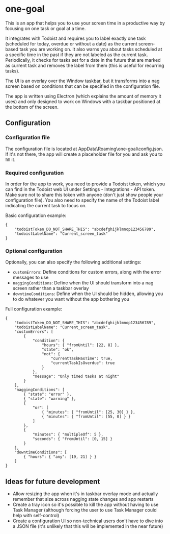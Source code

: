 # one-goal

This is an app that helps you to use your screen time in a productive way by focusing on one task or goal at a time.

It integrates with Todoist and requires you to label exactly one task (scheduled for today, overdue or without a date) as the current screen-based task you are working on. It also warns you about tasks scheduled at a specific time in the past if they are not labeled as the current task. Periodically, it checks for tasks set for a date in the future that are marked as current task and removes the label from them (this is useful for recurring tasks).

The UI is an overlay over the Window taskbar, but it transforms into a nag screen based on conditions that can be specified in the configuration file.

The app is written using Electron (which explains the amount of memory it uses) and only designed to work on Windows with a taskbar positioned at the bottom of the screen.

## Configuration

### Configuration file

The configuration file is located at AppData\Roaming\one-goal\config.json. If it's not there, the app will create a placeholder file for you and ask you to fill it.

### Required configuration

In order for the app to work, you need to provide a Todoist token, which you can find in the Todoist web UI under Settings - Integrations - API token. Make sure not to share this token with anyone (don't just show people your configuration file). You also need to specify the name of the Todoist label indicating the current task to focus on.

Basic configuration example:

```
{
	"todoistToken_DO_NOT_SHARE_THIS": "abcdefghijklmnop123456789",
	"todoistLabelName": "Current_screen_task"
}
```

### Optional configuration

Optionally, you can also specify the following additional settings:

-   `customErrors`: Define conditions for custom errors, along with the error messages to use
-   `naggingConditions`: Define when the UI should transform into a nag screen rather than a taskbar overlay
-   `downtimeConditions`: Define when the UI should be hidden, allowing you to do whatever you want without the app bothering you

Full configuration example:

```
{
	"todoistToken_DO_NOT_SHARE_THIS": "abcdefghijklmnop123456789",
	"todoistLabelName": "Current_screen_task",
	"customErrors": [
        {
            "condition": {
                "hours": { "fromUntil": [22, 8] },
                "state": "ok",
                "not": {
                    "currentTaskHasTime": true,
                    "currentTaskIsOverdue": true
                }
            },
            "message": "Only timed tasks at night"
        }
	],
	"naggingConditions": [
        { "state": "error" },
        { "state": "warning" },
        { 
            "or": [
                { "minutes": { "fromUntil": [25, 30] } },
		        { "minutes": { "fromUntil": [55, 0] } }
            ]
        },
		{
			"minutes": { "multipleOf": 5 },
			"seconds": { "fromUntil": [0, 15] }
		}
	],
    "downtimeConditions": [
        { "hours": { "any": [19, 21] } }
    ]
}
```

## Ideas for future development

-   Allow resizing the app when it's in taskbar overlay mode and actually remember that size across nagging state changes and app restarts
-   Create a tray icon so it's possible to kill the app without having to use Task Manager (although forcing the user to use Task Manager could help with self-control)
-   Create a configuration UI so non-technical users don't have to dive into a JSON file (it's unlikely that this will be implemented in the near future)
